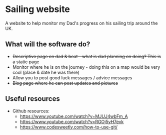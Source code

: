 # Sailing website

A website to help monitor my Dad's progress on his sailing trip around the UK.

## What will the software do?  

* ~~Descriptive page on dad & boat - what is dad planning on doing?  This is a static page~~
* Monitor where he is on the journey - doing this on a map would be very cool (place & date he was there)
* Allow you to post good luck messages / advice messages
* ~~Blog page where he can post updates and pictures~~

## Useful resources 

- Github resources:
  - https://www.youtube.com/watch?v=MJUJ4wbFm_A
  - https://www.youtube.com/watch?v=RGOj5yH7evk
  - https://www.codesweetly.com/how-to-use-git/
  

